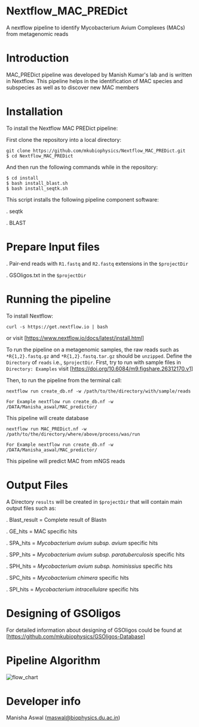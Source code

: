# Nextflow_MAC_PREDict
A nextflow pipeline to identify Mycobacterium Avium Complexes (MACs) from metagenomic reads


# Introduction

MAC_PREDict pipeline was developed by Manish Kumar's lab and is written in Nextflow. This pipeline helps in the identification of MAC species and subspecies as well as to discover new MAC members

# Installation

To install the Nextflow MAC PREDict pipeline:

First clone the repository into a local directory:

```
git clone https://github.com/mkubiophysics/Nextflow_MAC_PREDict.git
$ cd Nextflow_MAC_PREDict
```
And then run the following commands while in the repository:

```
$ cd install
$ bash install_blast.sh
$ bash install_seqtk.sh
```
This script installs the following pipeline component software:

. seqtk

. BLAST

# Prepare Input files

. Pair-end reads with `R1.fastq` and `R2.fastq` extensions in the `$projectDir`

. GSOligos.txt in the `$projectDir`

# Running the pipeline

To install Nextflow: 

```
curl -s https://get.nextflow.io | bash
```
or visit [https://www.nextflow.io/docs/latest/install.html]

To run the pipeline on a metagenomic samples, the raw reads such as `*R{1,2}.fastq.gz` and `*R{1,2}.fastq.tar.gz` should be `unzipped`. Define the `Directory` of `reads` i.e., `$projectDir`. First, try to run with sample files in `Directory: Examples` visit [https://doi.org/10.6084/m9.figshare.26312170.v1]

Then, to run the pipeline from the terminal call:

```
nextflow run create_db.nf -w /path/to/the/directory/with/sample/reads

For Example nextflow run create_db.nf -w /DATA/Manisha_aswal/MAC_predictor/
```
This pipeline will create database

```
nextflow run MAC_PREDict.nf -w /path/to/the/directory/where/above/process/was/run

For Example nextflow run create_db.nf -w /DATA/Manisha_aswal/MAC_predictor/
```
This pipeline will predict MAC from mNGS reads 

# Output Files

A Directory `results` will be created in `$projectDir` that will contain main output files such as:

. Blast_result = Complete result of Blastn

. GE_hits = MAC specific hits

. SPA_hits = *Mycobacterium avium subsp. avium* specific hits

. SPP_hits = *Mycobacterium avium subsp. paratuberculosis* specific hits

. SPH_hits = *Mycobacterium avium subsp. hominissius* specific hits

. SPC_hits = *Mycobacterium chimera* specific hits

. SPI_hits = *Mycobacterium intracellulare* specific hits

# Designing of GSOligos 

For detailed information about designing of GSOligos could be found at [https://github.com/mkubiophysics/GSOligos-Database]

# Pipeline Algorithm
![flow_chart](https://github.com/user-attachments/assets/f681b6fe-cd4d-4a92-89a1-3b0dfff27bf1)

# Developer info

Manisha Aswal (maswal@biophysics.du.ac.in)

